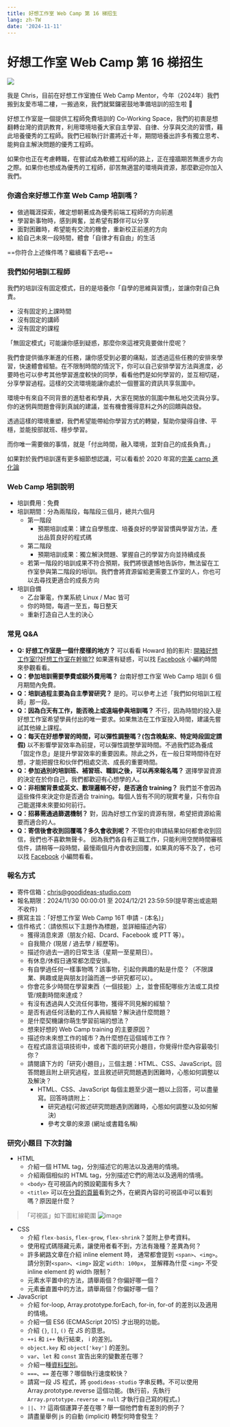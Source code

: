 ```yaml
---
title: 好想工作室 Web Camp 第 16 梯招生
lang: zh-TW
date: '2024-11-11'
---
```

# 好想工作室 Web Camp 第 16 梯招生

![](https://i.imgur.com/sjMHetk.jpg)

我是 Chris，目前在好想工作室擔任 Web Camp Mentor，今年（2024年）我們搬到友愛市場二樓，一搬過來，我們就緊鑼密鼓地準備培訓的招生啦 🎉

好想工作室是一個提供工程師免費培訓的 Co-Working Space，我們的初衷是想翻轉台灣的資訊教育，利用環境培養大家自主學習、自律、分享與交流的習慣，藉此培養優秀的工程師。我們已經執行計畫將近十年，期間培養出許多有獨立思考、能夠自主解決問題的優秀工程師。

如果你也正在考慮轉職，在嘗試成為軟體工程師的路上，正在撞牆期苦無進步方向之際。如果你也想成為優秀的工程師，卻苦無適當的環境與資源，那麼歡迎你加入我們。

### 你適合來好想工作室 Web Camp 培訓嗎？

- 做過職涯探索，確定想朝著成為優秀前端工程師的方向前進
- 學習新事物時，感到興奮，並希望有夥伴可以分享
- 面對困難時，希望能有交流的機會，重新校正前進的方向
- 給自己未來一段時間，體會「自律才有自由」的生活

==你符合上述條件嗎？繼續看下去吧==

### 我們如何培訓工程師

我們的培訓沒有固定模式，目的是培養你「自學的思維與習慣」，並讓你對自己負責。

- 沒有固定的上課時間
- 沒有固定的講師
- 沒有固定的課程

「無固定模式」可能讓你感到疑惑，那麼你來這裡究竟要做什麼呢？

我們會提供循序漸進的任務，讓你感受到必要的痛點，並透過這些任務的安排來學習，快速體會經驗。在不限制時間的情況下，你可以自己安排學習方法與進度，必要時也可以參考其他學習進度較快的同學，看看他們是如何學習的，並互相切磋，分享學習過程。這樣的交流環境能讓你處於一個豐富的資訊共享氛圍中。

環境中有來自不同背景的進駐者和學員，大家在開放的氛圍中無私地交流與分享。你的迷惘與問題會得到真誠的建議，並有機會獲得意料之外的回饋與啟發。

透過這樣的環境重塑，我們希望能帶給你學習方式的轉變，幫助你變得自律、平穩，並能按部就班、穩步學習。

而你唯一需要做的事情，就是「付出時間，融入環境，並對自己的成長負責。」

如果對於我們培訓還有更多細節想認識，可以看看於 2020 年寫的[完美 camp 進化論](https://ithelp.ithome.com.tw/articles/10253128)

### Web Camp 培訓說明

- 培訓費用：免費
- 培訓期間：分為兩階段，每階段三個月，總共六個月
    - 第一階段
        - 預期培訓成果：建立自學態度、培養良好的學習習慣與學習方法，產出品質良好的程式碼
    - 第二階段
        - 預期培訓成果：獨立解決問題、掌握自己的學習方向並持續成長
    - 若第一階段的培訓成果不符合預期，我們將很遺憾地告訴你，無法留在工作室參與第二階段的培Ï訓。我們會將資源留給更需要工作室的人，你也可以去尋找更適合的成長方向
- 培訓自備
    - 乙台筆電，作業系統 Linux / Mac 皆可
    - 你的時間，每週一至五，每日整天
    - 重新打造自己人生的決心


### 常見 Q&A

- **Q: 好想工作室是一個什麼樣的地方？**
    可以看看 Howard 拍的影片: [開箱好想工作室!?好想工作室在幹嘛??]( https://youtu.be/Dft5rHiFTis)
    如果還有疑惑，可以找 [Facebook](https://www.facebook.com/GoodideasStudio) 小編約時間來參觀看看。
- **Q：參加培訓需要學費或額外費用嗎？**
    台南好想工作室 Web Camp 培訓 6 個月期間內免費。
- **Q：培訓過程主要為自主學習研究？**
    是的。可以參考上述「我們如何培訓工程師」那一段。
- **Q：因為白天有工作，能否晚上或遠端參與培訓嗎？**
    不行，因為時間的投入是好想工作室希望學員付出的唯一要求。如果無法在工作室投入時間，建議先嘗試其他線上課程。
- **Q：每天在好想學習的時間，可以彈性調整嗎？(包含晚點來、特定時段固定請假)**
    以不影響學習效率為前提，可以彈性調整學習時間。不過我們認為養成「固定作息」是提升學習效率的重要因素。除此之外，在一般日常時間待在好想，才能把握住和伙伴們相處交流、成長的重要時間。
- **Q：參加過別的培訓班、補習班、職訓之後，可以再來報名嗎？**
    選擇學習資源的決定在於你自己，我們都歡迎有心想學的人。
- **Q：非相關背景或英文、數理邏輯不好，是否適合 training？**
    我們並不會因為這些條件來決定你是否適合 training。每個人皆有不同的現實考量，只有你自己能選擇未來要如何前行。
- **Q：招募需通過篩選機制？**
    對，因為好想工作室的資源有限，希望把資源給需要而適合的人。
- **Q：寄信後會收到回覆嗎？多久會收到呢？**
    不管你的申請結果如何都會收到回信，我們也不喜歡無聲卡。
    因為我們各自有正職工作，只能利用空閒時間審核信件，請稍等一段時間，最慢兩個月內會收到回覆，如果真的等不及了，也可以找 [Facebook](https://www.facebook.com/GoodideasStudio) 小編問看看。

### 報名方式
- 寄件信箱：chris@goodideas-studio.com
- 報名期限：2024/11/30 00:00:01 至 2024/12/21 23:59:59(提早寄出或逾期不收件)
- 撰寫主旨：「好想工作室 Web Camp 16T 申請 - (本名)」
- 信件格式：（請依照以下主題作為標題，並詳細描述內容）
    - 獲得消息來源（朋友介紹、Dcard、Facebook 或 PTT 等）。
    - 自我簡介 (現居 / 過去學 / 經歷等)。
    - 描述你過去一週的日常生活（星期一至星期日）。
    - 有休息/休假日通常都怎麼安排。
    - 有自學過任何一樣事物嗎？該事物，引起你興趣的點是什麼？（不限課業、興趣或是與朋友討論而進一步研究都可以）。
    - 你會花多少時間在學習東西（一個技能）上，並會搭配哪些方法或工具控管/規劃時間來達成？
    - 有沒有透過與人交流任何事物，獲得不同見解的經驗？
    - 是否有過任何活動的工作人員經驗？解決過什麼問題？
    - 是什麼契機讓你萌生學習前端的想法？
    - 想來好想的 Web Camp training 的主要原因？
    - 描述你未來想工作的城市？為什麼想在這個城市工作？
    - 在程式語言這項技術中，或者下面的研究小題目，你覺得什麼內容最吸引你？
    - 請閱讀下方的「研究小題目」，三個主題：HTML、CSS、JavaScript。回答問題且附上研究過程，並且敘述研究問題遇到困難時，心態如何調整以及解決？
        - HTML、CSS、JavaScript 每個主題至少選一題以上回答，可以盡量寫。回答時請附上：
            - 研究過程(可敘述研究問題遇到困難時，心態如何調整以及如何解決)
            - 參考文章的來源 (網址或書籍名稱)

### 研究小題目 下次討論

- HTML
    - 介紹一個 HTML tag，分別描述它的用法以及適用的情境。
    - 介紹兩個相似的 HTML tag，分別描述它們的用法以及適用的情境。
    - `<body>` 在可視區內的預設範圍有多大？
    - `<title>` 可以在[分頁的頁籤](https://zh.wikipedia.org/wiki/%E5%88%86%E9%A0%81_(GUI))看到之外，在網頁內容的可視區中可以看到嗎？原因是什麼？

> 「可視區」如下圖紅線範圍
> ![image](https://hackmd.io/_uploads/rk-TnQiZyl.png)


- CSS
    - 介紹 `flex-basis`, `flex-grow`, `flex-shrink`？並附上參考資料。
    - 使用程式碼隱藏元素，讓使用者看不到，方法有幾種？差異為何？
    - 許多網路文章在介紹 inline element 時，
      通常都會提到 `<span>`、`<img>`。
      請分別對`<span>`、`<img>` 設定 `width: 100px`，
      並解釋為什麼 `<img>` 不受 inline element 的 width 限制？
    - 元素水平置中的方法，請舉兩個？你偏好哪一個？
    - 元素垂直置中的方法，請舉兩個？你偏好哪一個？
- JavaScript
    - 介紹 for-loop, Array.prototype.forEach, for-in, for-of 的差別以及適用的情境。
    - 介紹一個 ES6 (ECMAScript 2015) 才出現的功能。
    - 介紹 `{}`, `[]`, `()` 在 JS 的意思。
    - `++i` 和 `i++` 執行結束， i 的差別。
    - `object.key` 和 `object['key']` 的差別。
    - `var`、`let` 和 `const` 宣告出來的變數差在哪？
    - 介紹一種[資料型別](https://developer.mozilla.org/en-US/docs/Glossary/Type)。
    - `===`、`==` 差在哪？哪個執行速度較快？
    - 請寫一段 JS 程式，將 `goodideas-studio` 字串反轉。不可以使用 Array.prototype.reverse 這個功能。(執行前，先執行 `Array.prototype.reverse = null` 才執行自己寫的程式。)
    - `||`、`??` 這兩個運算子差在哪？舉一個他們會有差別的例子？
    - 請盡量舉例 js 的自動 (implicit) 轉型何時會發生？

